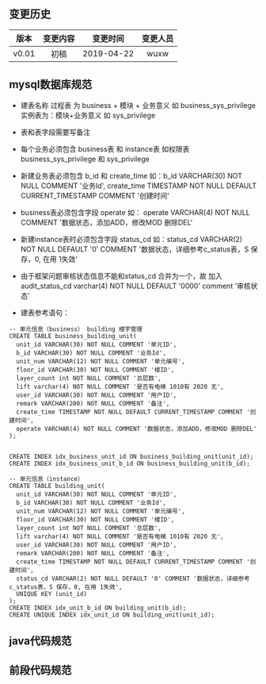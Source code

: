 ## 变更历史
版本|变更内容|变更时间|变更人员
:-: | :-: | :-: | :-:
v0.01|初稿|2019-04-22|wuxw

## mysql数据库规范
* 建表名称 过程表 为 business + 模块 + 业务意义 如 business_sys_privilege  实例表为：模块+业务意义 如 sys_privilege
* 表和表字段需要写备注
* 每个业务必须包含 business表 和 instance表 如权限表 business_sys_privilege 和 sys_privilege
* 新建业务表必须包含 b_id 和 create_time 如：b_id VARCHAR(30) NOT NULL COMMENT '业务Id',  create_time TIMESTAMP NOT NULL DEFAULT CURRENT_TIMESTAMP COMMENT '创建时间'
* business表必须包含字段 operate 如： operate VARCHAR(4) NOT NULL COMMENT '数据状态，添加ADD，修改MOD 删除DEL'
* 新建instance表时必须包含字段 status_cd 如：status_cd VARCHAR(2) NOT NULL DEFAULT '0' COMMENT '数据状态，详细参考c_status表，S 保存，0, 在用 1失效'
* 由于框架问题审核状态信息不能和status_cd 合并为一个，故 加入 audit_status_cd varchar(4) NOT NULL DEFAULT '0000' comment '审核状态'

* 建表参考语句：

```
-- 单元信息（business） building 楼宇管理
CREATE TABLE business_building_unit(
  unit_id VARCHAR(30) NOT NULL COMMENT '单元ID',
  b_id VARCHAR(30) NOT NULL COMMENT '业务Id',
  unit_num VARCHAR(12) NOT NULL COMMENT '单元编号',
  floor_id VARCHAR(30) NOT NULL COMMENT '楼ID',
  layer_count int NOT NULL COMMENT '总层数',
  lift varchar(4) NOT NULL COMMENT '是否有电梯 1010有 2020 无',
  user_id VARCHAR(30) NOT NULL COMMENT '用户ID',
  remark VARCHAR(200) NOT NULL COMMENT '备注',
  create_time TIMESTAMP NOT NULL DEFAULT CURRENT_TIMESTAMP COMMENT '创建时间',
  operate VARCHAR(4) NOT NULL COMMENT '数据状态，添加ADD，修改MOD 删除DEL'
);


CREATE INDEX idx_business_unit_id ON business_building_unit(unit_id);
CREATE INDEX idx_business_unit_b_id ON business_building_unit(b_id);

-- 单元信息（instance）
CREATE TABLE building_unit(
  unit_id VARCHAR(30) NOT NULL COMMENT '单元ID',
  b_id VARCHAR(30) NOT NULL COMMENT '业务Id',
  unit_num VARCHAR(12) NOT NULL COMMENT '单元编号',
  floor_id VARCHAR(30) NOT NULL COMMENT '楼ID',
  layer_count int NOT NULL COMMENT '总层数',
  lift varchar(4) NOT NULL COMMENT '是否有电梯 1010有 2020 无',
  user_id VARCHAR(30) NOT NULL COMMENT '用户ID',
  remark VARCHAR(200) NOT NULL COMMENT '备注',
  create_time TIMESTAMP NOT NULL DEFAULT CURRENT_TIMESTAMP COMMENT '创建时间',
  status_cd VARCHAR(2) NOT NULL DEFAULT '0' COMMENT '数据状态，详细参考c_status表，S 保存，0, 在用 1失效',
  UNIQUE KEY (unit_id)
);
CREATE INDEX idx_unit_b_id ON building_unit(b_id);
CREATE UNIQUE INDEX idx_unit_id ON building_unit(unit_id);

```


## java代码规范


## 前段代码规范

